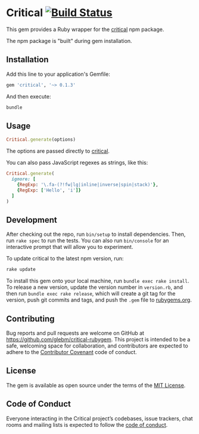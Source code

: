 # Critical [![Build Status](https://travis-ci.org/glebm/critical-rubygem.svg?branch=master)](https://travis-ci.org/glebm/critical-rubygem)

This gem provides a Ruby wrapper for the [critical] npm package.

The npm package is "built" during gem installation.

## Installation

Add this line to your application's Gemfile:

```ruby
gem 'critical', '~> 0.1.3'
```

And then execute:

```bash
bundle
```

## Usage

```ruby
Critical.generate(options)
```

The options are passed directly to [critical].

You can also pass JavaScript regexes as strings, like this:

```ruby
Critical.generate(
  ignore: [
    {RegExp: '\.fa-(?!fw|lg|inline|inverse|spin|stack)'},
    {RegExp: ['Hello', 'i']}
  ]
)
```

## Development

After checking out the repo, run `bin/setup` to install dependencies.
Then, run `rake spec` to run the tests.
You can also run `bin/console` for an interactive prompt that will allow you
to experiment.

To update critical to the latest npm version, run:

```bash
rake update
```

To install this gem onto your local machine, run `bundle exec rake install`.
To release a new version, update the version number in `version.rb`,
and then run `bundle exec rake release`, which will create a git tag
for the version, push git commits and tags,
and push the `.gem` file to [rubygems.org](https://rubygems.org).

## Contributing

Bug reports and pull requests are welcome on GitHub
at https://github.com/glebm/critical-rubygem. This project is intended to be a
safe, welcoming space for collaboration, and contributors are expected to adhere
to the [Contributor Covenant](http://contributor-covenant.org) code of conduct.

## License

The gem is available as open source under the terms of
the [MIT License](http://opensource.org/licenses/MIT).

## Code of Conduct

Everyone interacting in the Critical project’s codebases, issue trackers,
chat rooms and mailing lists is expected to follow the [code of conduct].


[critical]: https://github.com/addyosmani/critical
[code of conduct]: https://github.com/glebm/critical-rubygem/blob/master/CODE_OF_CONDUCT.md 
